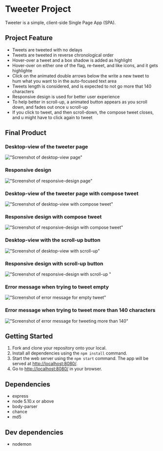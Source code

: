 # Tweeter Project

Tweeter is a simple, client-side Single Page App (SPA).

## Project Feature
- Tweets are tweeted with no delays
- Tweets are tweeted in reverse chronological order
- Hover-over a tweet and a box shadow is added as highlight
- Hover-over on either one of the flag, re-tweet, and like icons, and it gets highlighte
- Click on the animated double arrows below the write a new tweet to hum what you want to in the auto-focused text area
- Tweets length is considered, and is expected to not go more that 140 characters
- Responsive design is used for better user experience
- To help better in scroll-up, a animated button appears as you scroll down, and fades out once u scroll-up
- If you click to tweet, and then scroll-down, the compose tweet closes, and u might have to click again to tweet


## Final Product

### Desktop-view of the tweeter page
!["Screenshot of desktop-view page"](https://github.com/prathap222/tweeter/blob/master/docs/desktop-view-page.png)


### Responsive design
!["Screenshot of responsive-design page"](https://github.com/prathap222/tweeter/blob/master/docs/responsive-design-page.png)


### Desktop-view of the tweeter page with compose tweet
!["Screenshot of desktop-view with compose tweet"](https://github.com/prathap222/tweeter/blob/master/docs/desktop-view-with-compose-tweet.png)


### Responsive design with compose tweet
!["Screenshot of responsive-design with compose tweet"](https://github.com/prathap222/tweeter/blob/master/docs/responsive-design-with-compose-tweet.png)


### Desktop-view with the scroll-up button
!["Screenshot of desktop-view with scroll-up"](https://github.com/prathap222/tweeter/blob/master/docs/desktop-view-with-scroll-up.png)


### Responsive design with scroll-up button
!["Screenshot of responsive-design with scroll-up "](https://github.com/prathap222/tweeter/blob/master/docs/responsive-design-with-scroll-up.png)


### Error message when trying to tweet empty
!["Screenshot of error message for empty tweet"](https://github.com/prathap222/tweeter/blob/master/docs/error%20message%20for%20empty%20tweet.png)


### Error message when trying to tweet more than 140 characters
!["Screenshot of error message for tweeting more than 140"](https://github.com/prathap222/tweeter/blob/master/docs/error%20message%20for%20tweeting%20more%20than%20140.png)


## Getting Started

1. Fork and clone your repository onto your local.
2. Install all dependencies using the `npm install` command.
3. Start the web server using the `npm start` command. The app will be served at <http://localhost:8080/>.
4. Go to <http://localhost:8080/> in your browser.

## Dependencies

- express
- node 5.10.x or above
- body-parser 
- chance
- md5

## Dev dependencies
- nodemon

